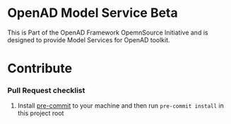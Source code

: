 # OpenAD Model Service Beta

This is Part of the OpenAD Framework OpemnSource Initiative and is designed to provide Model Services for OpenAD toolkit.

# Contribute

### Pull Request checklist
1. Install [pre-commit](https://pre-commit.com/) to your machine and then run `pre-commit install` in this project root
